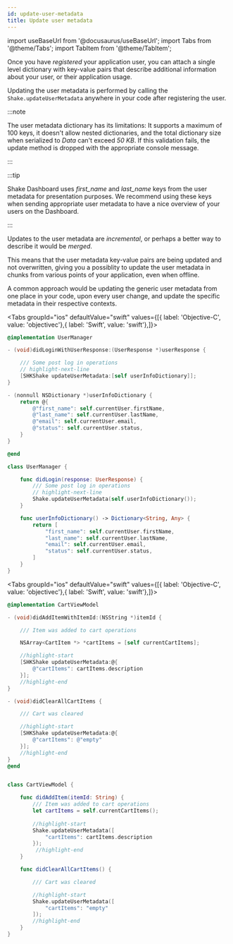 ```yaml
---
id: update-user-metadata
title: Update user metadata
---
```


import useBaseUrl from '@docusaurus/useBaseUrl';
import Tabs from '@theme/Tabs';
import TabItem from '@theme/TabItem';

Once you have _registered_ your application user, you can attach a single level dictionary with key-value pairs that describe 
additional information about your user, or their application usage.

Updating the user metadata is performed by calling the `Shake.updateUserMetadata` anywhere in your code after registering the user.

:::note

The user metadata dictionary has its limitations: It supports a maximum of 100 keys, it doesn't allow nested dictionaries, and the total 
dictionary size when serialized to _Data_ can't exceed _50 KB_. 
If this validation fails, the update method is dropped with the appropriate console message.

:::

:::tip

Shake Dashboard uses *first_name* and *last_name* keys from the user metadata for presentation purposes. 
We recommend using these keys when sending appropriate user metadata to have a nice overview of your users on the Dashboard.

:::

Updates to the user metadata are _incremental_, or perhaps a better way to describe it would be _merged_.

This means that the user metadata key-value pairs are being updated and not overwritten, giving you a possiblity to update
the user metadata in chunks from various points of your application, even when offline.

A common approach would be updating the generic user metadata from one place in your code, upon every user change, and update the specific metadata
in their respective contexts.


<Tabs groupId="ios" defaultValue="swift" values={[{ label: 'Objective-C', value: 'objectivec'},{ label: 'Swift', value: 'swift'},]}><TabItem value="objectivec">

```objectivec title="UserManager.m"
@implementation UserManager

- (void)didLoginWithUserResponse:(UserResponse *)userResponse {

    /// Some post log in operations
    // highlight-next-line
    [SHKShake updateUserMetadata:[self userInfoDictionary]];
}

- (nonnull NSDictionary *)userInfoDictionary { 
    return @{
        @"first_name": self.currentUser.firstName,
        @"last_name": self.currentUser.lastName,
        @"email": self.currentUser.email,
        @"status": self.currentUser.status,
    }
}

@end
```

</TabItem><TabItem value="swift">

```swift title="UserManager.swift"
class UserManager {

    func didLogin(response: UserResponse) {
        /// Some post log in operations
        // highlight-next-line
        Shake.updateUserMetadata(self.userInfoDictionary());
    }

    func userInfoDictionary() -> Dictionary<String, Any> {
        return [
            "first_name": self.currentUser.firstName,
            "last_name": self.currentUser.lastName,
            "email": self.currentUser.email,
            "status": self.currentUser.status,
        ]
    }
}
```
</TabItem></Tabs>

<Tabs groupId="ios" defaultValue="swift" values={[{ label: 'Objective-C', value: 'objectivec'},{ label: 'Swift', value: 'swift'},]}><TabItem value="objectivec">

```objectivec title="CartViewModel.m"
@implementation CartViewModel

- (void)didAddItemWithItemId:(NSString *)itemId {

    /// Item was added to cart operations

    NSArray<CartItem *> *cartItems = [self currentCartItems];

    //highlight-start
    [SHKShake updateUserMetadata:@{
        @"cartItems": cartItems.description
    }];
    //highlight-end
}

- (void)didClearAllCartItems {

    /// Cart was cleared

    //highlight-start
    [SHKShake updateUserMetadata:@{
        @"cartItems": @"empty"
    }];
    //highlight-end
}
@end
```

</TabItem><TabItem value="swift">

```swift title="CartViewModel.swift"

class CartViewModel {

    func didAddItem(itemId: String) {
        /// Item was added to cart operations
        let cartItems = self.currentCartItems();
        
        //highlight-start
        Shake.updateUserMetadata([
            "cartItems": cartItems.description
        });
         //highlight-end
    }

    func didClearAllCartItems() {

        /// Cart was cleared

        //highlight-start
        Shake.updateUserMetadata([
            "cartItems": "empty"
        ]);
        //highlight-end
    }
}
```
</TabItem></Tabs>
